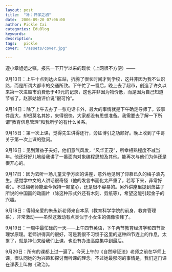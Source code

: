 ```yaml
---
layout: post  
title:  "补：开学之初"
date:  2006-09-20 07:06:00
author: Pickle Cai  
categories: EduBlog  
keywords: 
description:   
tags:	pickle   
cover:  "/assets/cover.jpg"  

---
```


遵小章姐姐之嘱，报告一下开学以来的现状（上网很不方便）——



9月13日：上午十点到达火车站，折腾了很长时间才到学校，这并非因为我不认识路，而是所谓大都市的交通所致。下午忙了一番后，晚上去了超市，创造了许久以来第一次进超市消费低于40元的记录，这也并非因为物价低，而是因为自己知道节省了，赵家姑娘评价说“很可怜”。



9月14日：除了上午去办了一张电话卡外，最大的事情就是下午确定导师了。该事件虽大，却很莫名其妙，来得很快，大家都没有思想准备。我需要去了解一下所谓“教育信息管理”和我所学的有什么关系。



9月15日：第一次上课，觉得先生讲得还行，旁征博引之功颇好。晚上收到了牛哥关于第一次上课的慰问。



9月16日：见到萧益子夫妇，他们意气风发，“风华正茂”，所幸相熟程度不减当年。他还好好儿地给我讲了一番面向对象编程思想及其他。能再次与他们为伴还是很开心的。



9月17日：因为去听一场儿童文学方面的讲座，意外地见到了仰慕已久的梅子涵先生。感觉学中文的人讲话很奇怪（他的发言书面化太严重了，若写下来，非常好看）。不过梅老师能至今保持一颗童心，还是很不容易的。另外讲座里提到萧益子所说的中国画的动画片（除这种形式外还有木刻、剪纸等），希望这能引起金子的兴趣。



9月18日：得知亲爱的朱永新老师来自本系（教育科学学院的前身，教育管理系），非常激动——虽然这激动有点类似于小女生的偶像崇拜了。



9月19日：一周中最忙碌的一天——上午四节英语，下午两节教育经济学和四节管理学原理。老师讲得真的很好，可是我很不习惯于这里的这种四节连上的作息，太累了，就是神仙来给我们上课，也没有办法高度集中到最后。



9月20日：所有的课都上过一遍了。今天上午的《自然辩证法》老师之前在华师上课，很认同她的为兴趣和探讨而听课的理念。不过她最郁闷的事情是，我们这门课在课表上叫做《政治》。



 



		    
